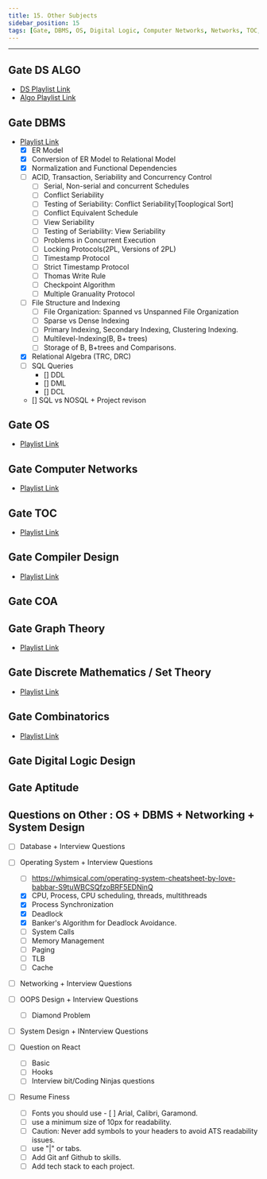```yaml
---
title: 15. Other Subjects
sidebar_position: 15
tags: [Gate, DBMS, OS, Digital Logic, Computer Networks, Networks, TOC, Compiler, DSAlgo]
---
```


---

## Gate DS ALGO
- [DS Playlist Link](https://youtube.com/playlist?list=PLXILvWEqvR6UhFZ03z3T1PgPiBvD9AGsB)
- [Algo Playlist Link](https://www.youtube.com/playlist?list=PLG9aCp4uE-s0Wx6ULfjttryYPgvfXhetP)

## Gate DBMS
- [Playlist Link](https://youtube.com/playlist?list=PLir19lgiavA2_4NJQxwFfEczVrC2yV4xC)
  - [x] ER Model
  - [x] Conversion of ER Model to Relational Model 
  - [x]	Normalization and Functional Dependencies
  - [ ] ACID, Transaction, Seriability and Concurrency Control
    - [ ] Serial, Non-serial and concurrent Schedules
    - [ ] Conflict Seriability
    - [ ] Testing of Seriability: Conflict Seriability[Tooplogical Sort]
    - [ ] Conflict Equivalent Schedule
    - [ ] View Seriability
    - [ ] Testing of Seriability: View Seriability
    - [ ] Problems in Concurrent Execution
    - [ ] Locking Protocols(2PL, Versions of 2PL)
    - [ ] Timestamp Protocol
    - [ ] Strict Timestamp Protocol
    - [ ] Thomas Write Rule
    - [ ] Checkpoint Algorithm
    - [ ] Multiple Granuality Protocol
  - [ ] File Structure and Indexing
    - [ ] File Organization: Spanned vs Unspanned File Organization
    - [ ] Sparse vs Dense Indexing
    - [ ] Primary Indexing, Secondary Indexing, Clustering Indexing.
    - [ ] Multilevel-Indexing(B, B+ trees)
    - [ ] Storage of B, B+trees and Comparisons.
  - [x] Relational Algebra (TRC, DRC)
  - [ ] SQL Queries
    - [] DDL
    - [] DML
    - [] DCL
  - [] SQL vs NOSQL + Project revison

## Gate OS
- [Playlist Link](https://www.youtube.com/playlist?list=PLG9aCp4uE-s17rFjWM8KchGlffXgOzzVP)

## Gate Computer Networks
- [Playlist Link](https://www.youtube.com/playlist?list=PLir19lgiavA26fn-H2Doxq3KLuszTCGgE)

## Gate TOC
- [Playlist Link](https://www.youtube.com/playlist?list=PLG9aCp4uE-s1P6Z73Gbbh-kdDWwq5Bg7f)

## Gate Compiler Design
- [Playlist Link](https://www.youtube.com/playlist?list=PLG9aCp4uE-s1NGf_6tQbDBsjLRjquKBE1)

## Gate COA


## Gate Graph Theory

- [Playlist Link](https://www.youtube.com/playlist?list=PLEbnTDJUr_IeX-ThnV_QNlc69YC9-uMDK)

## Gate Discrete Mathematics / Set Theory

- [Playlist Link](https://www.youtube.com/playlist?list=PLEbnTDJUr_Ifg1ysuBhagRJ_Uky0VPP3X)

## Gate Combinatorics

- [Playlist Link](https://www.youtube.com/playlist?list=PLG9aCp4uE-s1piob_VKgFznKDOIOIf64F)

## Gate Digital Logic Design

## Gate Aptitude

## Questions on Other : OS + DBMS + Networking + System Design

- [ ] Database + Interview Questions

- [ ] Operating System + Interview Questions
  - [ ]	https://whimsical.com/operating-system-cheatsheet-by-love-babbar-S9tuWBCSQfzoBRF5EDNinQ				
  - [x]	CPU, Process, CPU scheduling, threads, multithreads																		
  - [x] Process Synchronization												
  - [x] Deadlock												
  - [x] Banker's Algorithm for Deadlock Avoidance.												
  - [ ] System Calls	
  - [ ] Memory Management																			
  - [ ] Paging										
  - [ ] TLB										
  - [ ] Cache

- [ ] Networking + Interview Questions

- [ ] OOPS Design + Interview Questions
  - [ ] Diamond Problem

- [ ] System Design + INnterview Questions

- [ ] Question on React
  - [ ] Basic
  - [ ] Hooks
  - [ ] Interview bit/Coding Ninjas questions

- [ ] Resume Finess
  - [ ] Fonts you should use - [ ] Arial, Calibri, Garamond.
  - [ ] use a minimum size of 10px for readability.
  - [ ] Caution: Never add symbols to your headers to avoid ATS readability issues.
  - [ ] use "|" or tabs.
  - [ ] Add Git anf Github to skills.
  - [ ] Add tech stack to each project. 
